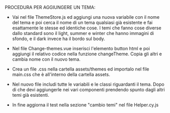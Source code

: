 PROCEDURA PER AGGIUNGERE UN TEMA:

- Vai nel file ThemeStore.js ed aggiungi una nuova variabile con il nome del tema e poi cerca il nome di un tema qualsiasi già esistente e fai esattamente le stesse ed identiche cose. I temi che fanno cose diverse dallo standard sono il light, summer e winter che hanno immagini di sfondo, e il dark invece ha il bordo sul body.

- Nel file Change-themes.vue inserisci l'elemento button html e poi aggiungi il relativo codice nella funzione changeTheme. Copia gli altri e cambia nome con il nuovo tema.

- Crea un file .css nella cartella assets/themes ed importalo nel file main.css che è all'interno della cartella assets.

- Nel nuovo file includi tutte le variabili e le classi riguardanti il tema. Dopo di che devi aggiungerle nei vari componenti prendendo spunto dagli altri temi già esistenti.

- In fine aggiorna il test nella sezione "cambio temi" nel file Helper.cy.js
